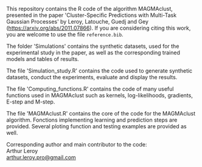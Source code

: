 This repository contains the R code of the algorithm MAGMAclust, presented in the paper 'Cluster-Specific Predictions with Multi-Task Gaussian Processes' by Leroy, Latouche, Guedj and Gey (https://arxiv.org/abs/2011.07866). If you are considering citing this work, you are welcome to use the file `reference.bib`.

The folder 'Simulations' contains the synthetic datasets, used for the experimental study in the paper, as well as the corresponding trained models and tables of results.

The file 'Simulation_study.R' contains the code used to generate synthetic datasets, conduct the experiments, evaluate and display the results. 

The file 'Computing_functions.R' contains the code of many useful functions used in MAGMAclust such as kernels, log-likelihoods, gradients, E-step and M-step.

The file 'MAGMAclust.R' contains the core of the code for the MAGMAclust algorithm. Fonctions implementing learning and prediction steps are provided.
Several ploting function and testing examples are provided as well. 

Corresponding author and main contributor to the code:  
Arthur Leroy  
arthur.leroy.pro@gmail.com